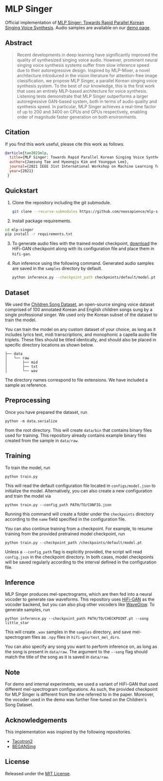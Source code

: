 # MLP Singer

Official implementation of [MLP Singer: Towards Rapid Parallel Korean Singing Voice Synthesis](https://arxiv.org/abs/2106.07886). Audio samples are available on our [demo page](https://mlpsinger.github.io).

## Abstract

> Recent developments in deep learning have significantly improved the quality of synthesized singing voice audio. However, prominent neural singing voice synthesis systems suffer from slow inference speed due to their autoregressive design. Inspired by MLP-Mixer, a novel architecture introduced in the vision literature for attention-free image classification, we propose MLP Singer, a parallel Korean singing voice synthesis system. To the best of our knowledge, this is the first work that uses an entirely MLP-based architecture for voice synthesis. Listening tests demonstrate that MLP Singer outperforms a larger autoregressive GAN-based system, both in terms of audio quality and synthesis speed. In particular, MLP Singer achieves a real-time factor of up to 200 and 3400 on CPUs and GPUs respectively, enabling order of magnitude faster generation on both environments.

## Citation

If you find this work useful, please cite this work as follows.

```bibtex
@article{tae2021mlp,
  title={MLP Singer: Towards Rapid Parallel Korean Singing Voice Synthesis},
  author={Jaesung Tae and Hyeongju Kim and Younggun Lee},
  journal={2021 IEEE 31st International Workshop on Machine Learning for Signal Processing (MLSP)},
  year={2021}
 }
```

## Quickstart

1. Clone the repository including the git submodule.

   ```bash
   git clone --recurse-submodules https://github.com/neosapience/mlp-singer.git
   ```

2.  Install package requirements.

   ```bash
   cd mlp-singer
   pip install -r requirements.txt
   ```

3. To generate audio files with the trained model checkpoint, [download](https://drive.google.com/drive/folders/1YuOoV3lO2-Hhn1F2HJ2aQ4S0LC1JdKLd) the HiFi-GAN checkpoint along with its configuration file and place them in `hifi-gan`. 

4. Run inference using the following command. Generated audio samples are saved in the `samples` directory by default.

   ```bash
   python inference.py --checkpoint_path checkpoints/default/model.pt
   ```

## Dataset

We used the [Children Song Dataset](https://github.com/emotiontts/emotiontts_open_db/tree/master/Dataset/CSD), an open-source singing voice dataset comprised of 100 annotated Korean and English children songs sung by a single professional singer. We used only the Korean subset of the dataset to train the model.

You can train the model on any custom dataset of your choice, as long as it includes lyrics text, midi transcriptions, and monophonic a capella audio file triplets. These files should be titled identically, and should also be placed in specific directory locations as shown below.

```
├── data
│   └── raw
│       ├── mid
│       ├── txt
│       └── wav
```

The directory names correspond to file extensions. We have included a sample as reference.

## Preprocessing

Once you have prepared the dataset, run 

```
python -m data.serialize
```

from the root directory. This will create `data/bin` that contains binary files used for training. This repository already contains example binary files created from the sample in `data/raw`. 

## Training

To train the model, run

```
python train.py
```

This will read the default configuration file located in `configs/model.json` to initialize the model. Alternatively, you can also create a new configuration and train the model via

```
python train.py --config_path PATH/TO/CONFIG.json
```

Running this command will create a folder under the `checkpoints` directory according to the `name` field specified in the configuration file.

You can also continue training from a checkpoint. For example, to resume training from the provided pretrained model checkpoint, run

```
python train.py --checkpoint_path /checkpoints/default/model.pt
```

Unless a `--config_path` flag is explicitly provided, the script will read `config.json` in the checkpoint directory. In both cases, model checkpoints will be saved regularly according to the interval defined in the configuration file. 

## Inference

MLP Singer produces mel-spectrograms, which are then fed into a neural vocoder to generate raw waveforms. This repository uses [HiFi-GAN](https://github.com/jik876/hifi-gan) as the vocoder backend, but you can also plug other vocoders like [WaveGlow](https://github.com/NVIDIA/waveglow). To generate samples, run

```
python inference.py --checkpoint_path PATH/TO/CHECKPOINT.pt --song little_star
```

This will create `.wav` samples in the `samples` directory, and save mel-spectrogram files as `.npy` files in `hifi-gan/test_mel_dirs`. 

You can also specify any song you want to perform inference on, as long as the song is present in `data/raw`. The argument to the `--song` flag should match the title of the song as it is saved in `data/raw`.  

## Note

For demo and internal experiments, we used a variant of HiFi-GAN that used different mel-spectrogram configurations. As such, the provided checkpoint for MLP Singer is different from the one referred to in the paper. Moreover, the vocoder used in the demo was further fine-tuned on the Children's Song Dataset.

## Acknowledgements

This implementation was inspired by the following repositories.

* [Tacotron2](https://github.com/NVIDIA/tacotron2)
* [BEGANSing](https://github.com/SoonbeomChoi/BEGANSing)

## License

Released under the [MIT License](./LICENSE).
